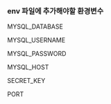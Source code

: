### env 파일에 추가해야할 환경변수

MYSQL_DATABASE

MYSQL_USERNAME

MYSQL_PASSWORD

MYSQL_HOST

SECRET_KEY

PORT
